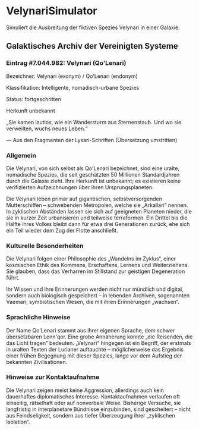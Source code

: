 # VelynariSimulator
Simuliert die Ausbreitung der fiktiven Spezies Velynari in einer Galaxie. 

## Galaktisches Archiv der Vereinigten Systeme
### Eintrag #7.044.982: Velynari (Qo'Lenari)
Bezeichner: Velynari (exonym) / Qo'Lenari (endonym)

Klassifikation: Intelligente, nomadisch-urbane Spezies

Status: fortgeschritten 

Herkunft unbekannt

„Sie kamen lautlos, wie ein Wandersturm aus Sternenstaub. Und wo sie verweilten, wuchs neues Leben.“

— Aus den Fragmenten der Lysari-Schriften (Übersetzung umstritten)

### Allgemein
Die Velynari, von sich selbst als Qo'Lenari bezeichnet, sind eine uralte, nomadische Spezies, die seit geschätzten 50 Millionen Standardjahren durch die Galaxie zieht. Ihre Herkunft ist unbekannt; es existieren keine verifizierten Aufzeichnungen über ihren Ursprungsplaneten.

Die Velynari leben primär auf gigantischen, selbstversorgenden Mutterschiffen – schwebenden Metropolen, welche sie „Arkallari“ nennen. In zyklischen Abständen lassen sie sich auf geeigneten Planeten nieder, die sie in kurzer Zeit urbanisieren und teilweise terraformen. Ein Drittel bis die Hälfte ihres Volkes bleibt dann für etwa drei Generationen zurück, ehe sich ein Teil wieder dem Zug der Flotte anschließt.

### Kulturelle Besonderheiten
Die Velynari folgen einer Philosophie des „Wandelns im Zyklus“, einer kosmischen Ethik des Kommens, Erschaffens, Lernens und Weiterziehens. Sie glauben, dass das Verharren im Stillstand zur geistigen Degeneration führt.

Ihr Wissen und ihre Erinnerungen werden nicht nur mündlich und digital, sondern auch biologisch gespeichert – in lebenden Archiven, sogenannten Vaemari, symbiotischen Wesen, die mit ihren Erinnerungen „wachsen“.

### Sprachliche Hinweise
Der Name Qo'Lenari stammt aus ihrer eigenen Sprache, dem schwer übersetzbaren Lenn'qor. Eine grobe Annäherung könnte „die Reisenden, die das Licht tragen“ bedeuten.
„Velynari“ hingegen ist ein Begriff, der erstmals in uralten Texten der Lurianer auftauchte – möglicherweise das Ergebnis einer frühen Begegnung mit dieser Spezies, lange vor dem Aufstieg der bekannten Zivilisationen.

### Hinweise zur Kontaktaufnahme
Die Velynari zeigen meist keine Aggression, allerdings auch kein dauerhaftes diplomatisches Interesse. Kontaktaufnahmen verlaufen oft einseitig, rätselhaft oder auf nonverbale Weise. Bisherige Versuche, sie langfristig in interplanetare Bündnisse einzubinden, sind gescheitert – nicht aus Feindseligkeit, sondern aus tiefer Überzeugung ihrer „zyklischen Isolation“.

